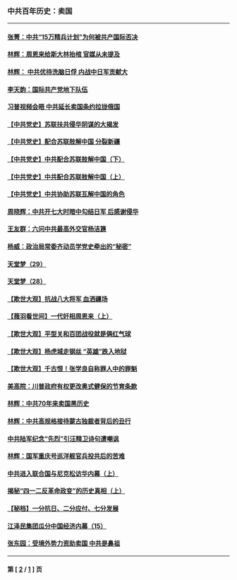 ### 中共百年历史：卖国
---
#### [张菁：中共“15万精兵计划”为何被共产国际否决](../../pages/nf1176117/n13967677.md?07080430) 
#### [林辉：周恩来给斯大林抬棺 官媒从未提及](../../pages/nf1176117/n13961173.md?07080430) 
#### [林辉： 中共优待洗脑日俘 内战中日军贡献大](../../pages/nf1176117/n13624644.md?07080430) 
#### [李天韵：国际共产党地下队伍](../../pages/nf1176117/n13611808.md?07080430) 
#### [习普视频会晤 中共延长卖国条约拉拢俄国](../../pages/nf1176117/n13060971.md?07080430) 
#### [【中共党史】苏联扶共侵华阴谋的大揭发](../../pages/nf1176117/n13056050.md?07080430) 
#### [【中共党史】配合苏联肢解中国 分裂新疆](../../pages/nf1176117/n13040700.md?07080430) 
#### [【中共党史】中共配合苏联肢解中国（下）](../../pages/nf1176117/n13035660.md?07080430) 
#### [【中共党史】中共配合苏联肢解中国（上）](../../pages/nf1176117/n13030262.md?07080430) 
#### [【中共党史】中共协助苏联瓦解中国的角色](../../pages/nf1176117/n13018109.md?07080430) 
#### [周晓辉：中共开七大时暗中勾结日军 后感谢侵华](../../pages/nf1176117/n12921960.md?07080430) 
#### [王友群：六问中共最高外交官杨洁篪](../../pages/nf1176117/n12836495.md?07080430) 
#### [杨威：政治局常委齐动员学党史牵出的“秘密”](../../pages/nf1176117/n12764642.md?07080430) 
#### [天堂梦（29）](../../pages/nf1176117/n12408465.md?07080430) 
#### [天堂梦（28）](../../pages/nf1176117/n12408309.md?07080430) 
#### [【欺世大观】抗战八大将军 血洒疆场](../../pages/nf1176117/n12357044.md?07080430) 
#### [【薇羽看世间】一代奸相周恩来（上）](../../pages/nf1176117/n12401109.md?07080430) 
#### [【欺世大观】平型关和百团战役就是俩红气球](../../pages/nf1176117/n12359157.md?07080430) 
#### [【欺世大观】杨虎城走钢丝 “英雄”跌入地狱](../../pages/nf1176117/n12358840.md?07080430) 
#### [【欺世大观】千古恨！张学良自称罪人中的罪魁](../../pages/nf1176117/n12358629.md?07080430) 
#### [美高院：川普政府有权更改奥式健保的节育条款](../../pages/nf1176117/n12242171.md?07080430) 
#### [林辉：中共70年来卖国黑历史](../../pages/nf1176117/n11552181.md?07080430) 
#### [林辉：中共高规格接待蒙古独裁者背后的丑行](../../pages/nf1176117/n11225005.md?07080430) 
#### [中共陆军纪念“先烈”引汪精卫诗句遭嘲讽](../../pages/nf1176117/n11153345.md?07080430) 
#### [林辉：国军重庆号巡洋舰官兵投共后的苦难](../../pages/nf1176117/n10997801.md?07080430) 
#### [中共进入联合国与尼克松访华内幕（上）](../../pages/nf1176117/n10138788.md?07080430) 
#### [揭秘“四一二反革命政变”的历史真相（上）](../../pages/nf1176117/n9996650.md?07080430) 
#### [【秘档】一分抗日、二分应付、七分发展](../../pages/nf1176117/n9331484.md?07080430) 
#### [江泽民集团瓜分中国经济内幕（15）](../../pages/nf1176117/n9268584.md?07080430) 
#### [张东园：受境外势力资助卖国 中共是鼻祖](../../pages/nf1176117/n9272480.md?07080430) 

---
#### 第 [ [2](./2.md?07080430) / [1](./1.md?07080430) ] 页
